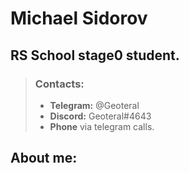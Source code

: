 # Michael Sidorov
## RS School stage0 student.

> ### Contacts: 
> - **Telegram:**  @Geoteral 
> - **Discord:** Geoteral#4643
> - **Phone** via telegram calls.

## **About me:**

